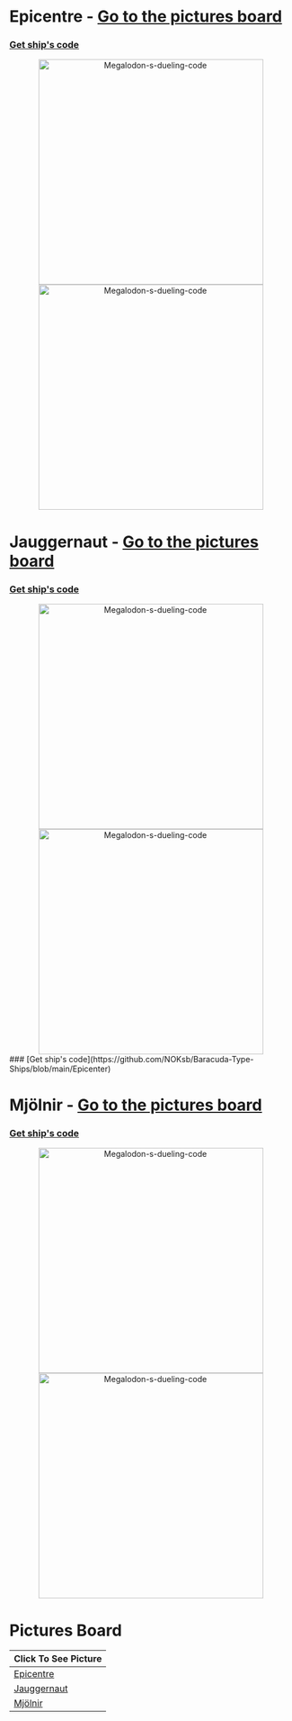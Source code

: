 

# Epicentre - [Go to the pictures board](https://github.com/NOKsb/Baracuda-Type-Ships#board)
### [Get ship's code](https://github.com/NOKsb/Baracuda-Type-Ships/blob/main/Epicenter)
<div align="center">
    <a><img src="https://media.discordapp.net/attachments/778662702662549537/1102234586957742141/starblast-1682863399354.png" width="400" alt="Megalodon-s-dueling-code" /><img src="https://media.discordapp.net/attachments/778662702662549537/1102234587284918362/starblast-1682863494296.png" width="400" alt="Megalodon-s-dueling-code" /></a>
</div>

# Jauggernaut - [Go to the pictures board](https://github.com/NOKsb/Baracuda-Type-Ships#board)
### [Get ship's code](https://github.com/NOKsb/Baracuda-Type-Ships/blob/main/Jauggernaut)
<div align="center">
    <a><img src="https://media.discordapp.net/attachments/778662702662549537/1140729481737293874/starblast-1692041404435.png" width="400" alt="Megalodon-s-dueling-code" /><img src="https://media.discordapp.net/attachments/778662702662549537/1140729482018300015/starblast-1692041318995.png" width="400" alt="Megalodon-s-dueling-code" /></a>
</div>
### [Get ship's code](https://github.com/NOKsb/Baracuda-Type-Ships/blob/main/Epicenter)

# Mjölnir - [Go to the pictures board](https://github.com/NOKsb/Baracuda-Type-Ships#board)
### [Get ship's code](https://github.com/NOKsb/Baracuda-Type-Ships/blob/main/Mjölnir)
<div align="center">
    <a><img src="https://media.discordapp.net/attachments/778662702662549537/1096493719156441219/starblast-1681494789657.png" width="400" alt="Megalodon-s-dueling-code" /><img src="https://media.discordapp.net/attachments/778662702662549537/1096493719374540930/starblast-1681494828767.png" width="400" alt="Megalodon-s-dueling-code" /></a>
</div>

# Pictures Board
| **Click To See Picture** |
| - |
| [Epicentre](https://github.com/NOKsb/Baracuda-Type-Ships#epicentre---go-to-the-pictures-board) |
| [Jauggernaut](https://github.com/NOKsb/Baracuda-Type-Ships#epicentre---go-to-the-pictures-board) |
| [Mjölnir](https://github.com/NOKsb/Baracuda-Type-Ships#epicentre---go-to-the-pictures-board) |
